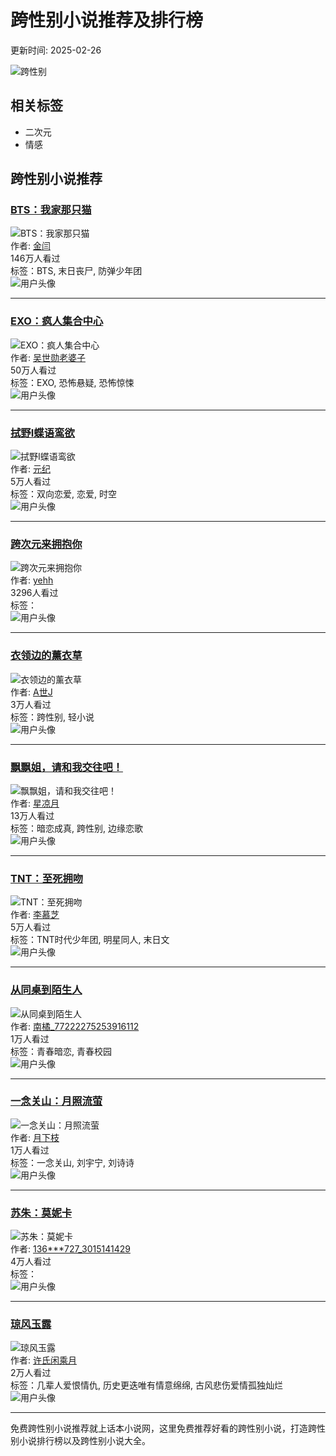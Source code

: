 # 跨性别小说推荐及排行榜

更新时间: 2025-02-26

![跨性别](//piccn.ihuaben.com/pic/mark/default/6.jpg?x-oss-process=image/resize,w_200/format,webp)

## 相关标签

- 二次元
- 情感

## 跨性别小说推荐

### [BTS：我家那只猫](//www.ihuaben.com/book/3957671.html)

![BTS：我家那只猫](//piccn.ihuaben.com/pic/book/202212/1918/1671444015247-Oo1d590j3i_960-1280.png?x-oss-process=image/resize,w_210/format,webp)  
作者: [金闫](//user.ihuaben.com/15215147)  
146万人看过  
标签：BTS, 末日丧尸, 防弹少年团  
![用户头像](//piccn.ihuaben.com/pic/user/202502/1902/1739904616991-nM1460I8u8_640-640.png?x-oss-process=image/resize,w_50/format,webp)

---

### [EXO：疯人集合中心](//www.ihuaben.com/book/6250072.html)

![EXO：疯人集合中心](//piccn.ihuaben.com/pic/book/202108/1419/1628940639448-87525Y2902_960-1279.jpeg?x-oss-process=image/resize,w_210/format,webp)  
作者: [吴世勋老婆子](//user.ihuaben.com/42374630)  
50万人看过  
标签：EXO, 恐怖悬疑, 恐怖惊悚  
![用户头像](//piccn.ihuaben.com/pic/user/202402/0419/1707045405005-RbZ35HUr8q_640-640.png?x-oss-process=image/resize,w_50/format,webp)

---

### [拭野I蝶语鸾欲](//www.ihuaben.com/book/6439146.html)

![拭野I蝶语鸾欲](//piccn.ihuaben.com/pic/book/202108/0720/1628337709127-OLk8327JC4_600-799.jpeg?x-oss-process=image/resize,w_210/format,webp)  
作者: [元纪](//user.ihuaben.com/51974550)  
5万人看过  
标签：双向恋爱, 恋爱, 时空  
![用户头像](//piccn.ihuaben.com/pic/user/202108/0516/1628151912105-5Oi5H66G0D_400-400.jpeg?x-oss-process=image/resize,w_50/format,webp)

---

### [跨次元来拥抱你](//www.ihuaben.com/book/8924990.html)

![跨次元来拥抱你](//piccn.ihuaben.com/pic/book/202208/1618/1660646467252-1N777q25SR_960-1279.jpeg?x-oss-process=image/resize,w_210/format,webp)  
作者: [yehh](//user.ihuaben.com/74691720)  
3296人看过  
标签：  
![用户头像](//piccn.ihuaben.com/pic/user/202207/2918/1659090018857-4zVYgC6v55_1058-2295.jpeg?x-oss-process=image/resize,w_50/format,webp)

---

### [衣领边的薰衣草](//www.ihuaben.com/book/12367117.html)

![衣领边的薰衣草](//piccn.ihuaben.com/pic/book/202410/2617/1729933254118-v466rY1p5F_960-1280.jpg?x-oss-process=image/resize,w_210/format,webp)  
作者: [A世J](//user.ihuaben.com/65288048)  
3万人看过  
标签：跨性别, 轻小说  
![用户头像](//piccn.ihuaben.com/pic/user/202308/0510/1691203545781-qHJqI70HQ3_600-600.png?x-oss-process=image/resize,w_50/format,webp)

---

### [飘飘姐，请和我交往吧！](//www.ihuaben.com/book/8455008.html)

![飘飘姐，请和我交往吧！](//piccn.ihuaben.com/pic/book/202206/0416/1654330205051-pqZwWZe926_960-1280.jpeg?x-oss-process=image/resize,w_210/format,webp)  
作者: [星凉月](//user.ihuaben.com/70467404)  
13万人看过  
标签：暗恋成真, 跨性别, 边缘恋歌  
![用户头像](//piccn.ihuaben.com/pic/user/202206/0111/1654055770120-cZ967x766V_336-400.jpeg?x-oss-process=image/resize,w_50/format,webp)

---

### [TNT：至死拥吻](//www.ihuaben.com/book/6600823.html)

![TNT：至死拥吻](//piccn.ihuaben.com/pic/book/202108/2123/1629558389302-cL2p1315RR_960-1280.jpeg?x-oss-process=image/resize,w_210/format,webp)  
作者: [李慕芝](//user.ihuaben.com/12663664)  
5万人看过  
标签：TNT时代少年团, 明星同人, 末日文  
![用户头像](//piccn.ihuaben.com/pic/user/202108/2018/1629453914495-fv1tN56RR9_640-640.jpeg?x-oss-process=image/resize,w_50/format,webp)

---

### [从同桌到陌生人](//www.ihuaben.com/book/10050992.html)

![从同桌到陌生人](//piccn.ihuaben.com/pic/book/202301/2409/1674525185453-94yJo08k19_960-1280.png?x-oss-process=image/resize,w_210/format,webp)  
作者: [南橘_77222275253916112](//user.ihuaben.com/90386256)  
1万人看过  
标签：青春暗恋, 青春校园  
![用户头像](//piccn.ihuaben.com/pic/user/202301/1817/1674032908125-O7F2326O9L_100-100.jpg?x-oss-process=image/resize,w_50/format,webp)

---

### [一念关山：月照流萤](//www.ihuaben.com/book/11401148.html)

![一念关山：月照流萤](//piccn.ihuaben.com/pic/book/202401/2421/1706103716513-D8woB6h898_960-1280.png?x-oss-process=image/resize,w_210/format,webp)  
作者: [月下枝](//user.ihuaben.com/54683102)  
1万人看过  
标签：一念关山, 刘宇宁, 刘诗诗  
![用户头像](//piccn.ihuaben.com/pic/user/202402/0319/1706959766714-Z4udZxZ2pF_640-640.png?x-oss-process=image/resize,w_50/format,webp)

---

### [苏朱：莫妮卡](//www.ihuaben.com/book/11844059.html)

![苏朱：莫妮卡](//piccn.ihuaben.com/pic/book/202406/1106/1718058556110-k36M0SByrt_960-1280.png?x-oss-process=image/resize,w_210/format,webp)  
作者: [136***727_3015141429](//user.ihuaben.com/113925928)  
4万人看过  
标签：  
![用户头像](//piccn.ihuaben.com/pic/character/default.jpg?x-oss-process=image/resize,w_50/format,webp)

---

### [琼风玉露](//www.ihuaben.com/book/7360891.html)

![琼风玉露](//piccn.ihuaben.com/pic/book/202202/1023/1644506330507-G2m79315sy_960-1280.jpeg?x-oss-process=image/resize,w_210/format,webp)  
作者: [许氏闲乘月](//user.ihuaben.com/60839311)  
2万人看过  
标签：几辈人爱恨情仇, 历史更迭唯有情意绵绵, 古风悲伤爱情孤独灿烂  
![用户头像](//piccn.ihuaben.com/pic/user/202201/1009/1641778487025-a781t3Nk29_100-100.jpg?x-oss-process=image/resize,w_50/format,webp)

---

免费跨性别小说推荐就上话本小说网，这里免费推荐好看的跨性别小说，打造跨性别小说排行榜以及跨性别小说大全。
